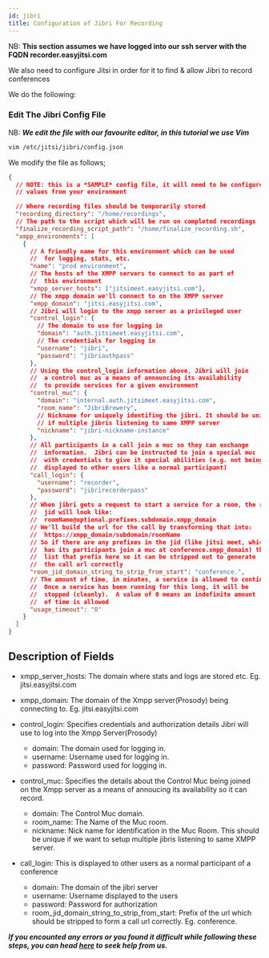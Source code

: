 ```yaml
---
id: jibri
title: Configuration of Jibri For Recording
---
```


NB: **This section assumes we have logged into our ssh server with the FQDN recorder.easyjitsi.com**

We also need to configure Jitsi in order for it to find & allow Jibri to record conferences

We do the following:

### Edit The Jibri Config File

NB: **_We edit the file with our favourite editor, in this tutorial we use Vim_**

```bash
vim /etc/jitsi/jibri/config.json
```

We modify the file as follows;

```json
{
  // NOTE: this is a *SAMPLE* config file, it will need to be configured with
  // values from your environment

  // Where recording files should be temporarily stored
  "recording_directory": "/home/recordings",
  // The path to the script which will be run on completed recordings
  "finalize_recording_script_path": "/home/finalize_recording.sh",
  "xmpp_environments": [
    {
      // A friendly name for this environment which can be used
      //  for logging, stats, etc.
      "name": "prod environment",
      // The hosts of the XMPP servers to connect to as part of
      //  this environment
      "xmpp_server_hosts": ["jitsimeet.easyjitsi.com"],
      // The xmpp domain we'll connect to on the XMPP server
      "xmpp_domain": "jitsi.easyjitsi.com",
      // Jibri will login to the xmpp server as a privileged user
      "control_login": {
        // The domain to use for logging in
        "domain": "auth.jitsimeet.easyjitsi.com",
        // The credentials for logging in
        "username": "jibri",
        "password": "jibriauthpass"
      },
      // Using the control_login information above, Jibri will join
      //  a control muc as a means of announcing its availability
      //  to provide services for a given environment
      "control_muc": {
        "domain": "internal.auth.jitsimeet.easyjitsi.com",
        "room_name": "JibriBrewery",
        // Nickname for uniquely identifing the jibri. It should be unique always
        // if multiple jibris listening to same XMPP server
        "nickname": "jibri-nickname-instance"
      },
      // All participants in a call join a muc so they can exchange
      //  information.  Jibri can be instructed to join a special muc
      //  with credentials to give it special abilities (e.g. not being
      //  displayed to other users like a normal participant)
      "call_login": {
        "username": "recorder",
        "password": "jibrirecorderpass"
      },
      // When jibri gets a request to start a service for a room, the room
      //  jid will look like:
      //  roomName@optional.prefixes.subdomain.xmpp_domain
      // We'll build the url for the call by transforming that into:
      //  https://xmpp_domain/subdomain/roomName
      // So if there are any prefixes in the jid (like jitsi meet, which
      //  has its participants join a muc at conference.xmpp_domain) then
      //  list that prefix here so it can be stripped out to generate
      //  the call url correctly
      "room_jid_domain_string_to_strip_from_start": "conference.",
      // The amount of time, in minutes, a service is allowed to continue.
      //  Once a service has been running for this long, it will be
      //  stopped (cleanly).  A value of 0 means an indefinite amount
      //  of time is allowed
      "usage_timeout": "0"
    }
  ]
}
```

## Description of Fields

- xmpp_server_hosts: The domain where stats and logs are stored etc. Eg. jitsi.easyjitsi.com
- xmpp_domain: The domain of the Xmpp server(Prosody) being connecting to. Eg. jitsi.easyjitsi.com
- control_login: Specifies credentials and authorization details Jibri will use to log into the Xmpp Server(Prosody)

  - domain: The domain used for logging in.
  - username: Username used for logging in.
  - password: Password used for logging in.

- control_muc: Specifies the details about the Control Muc being joined on the Xmpp server as a means of annoucing its availability so it can record.
  - domain: The Control Muc domain.
  - room_name: The Name of the Muc room.
  - nickname: Nick name for identification in the Muc Room. This should be unique if we want to setup multiple jibris listening to same XMPP server.
- call_login: This is displayed to other users as a normal participant of a conference

  - domain: The domain of the jibri server
  - username: Username displayed to the users
  - password: Password for authorization
  - room_jid_domain_string_to_strip_from_start: Prefix of the url which should be stripped to form a call url correctly. Eg. conference.

**_If you encounted any errors or you found it difficult while following these steps, you can head [here](https://docs.easyjitsi.com/docs/help) to seek help from us._**
